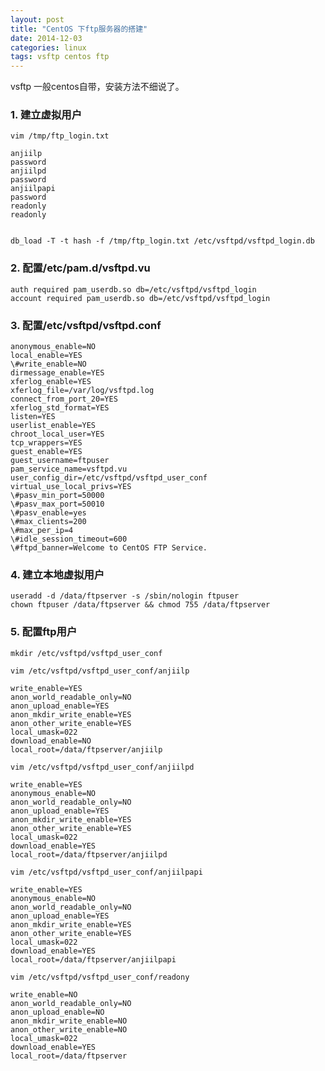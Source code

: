 ```yaml
---
layout: post
title: "CentOS 下ftp服务器的搭建"
date: 2014-12-03
categories: linux
tags: vsftp centos ftp
---
```


vsftp 一般centos自带，安装方法不细说了。

### 1. 建立虚拟用户
    vim /tmp/ftp_login.txt

    anjiilp
    password
    anjiilpd
    password
    anjiilpapi
    password
    readonly
    readonly


    db_load -T -t hash -f /tmp/ftp_login.txt /etc/vsftpd/vsftpd_login.db

### 2. 配置/etc/pam.d/vsftpd.vu

    auth required pam_userdb.so db=/etc/vsftpd/vsftpd_login
    account required pam_userdb.so db=/etc/vsftpd/vsftpd_login


### 3. 配置/etc/vsftpd/vsftpd.conf

    anonymous_enable=NO
    local_enable=YES
    \#write_enable=NO
    dirmessage_enable=YES
    xferlog_enable=YES
    xferlog_file=/var/log/vsftpd.log
    connect_from_port_20=YES
    xferlog_std_format=YES
    listen=YES
    userlist_enable=YES
    chroot_local_user=YES
    tcp_wrappers=YES
    guest_enable=YES
    guest_username=ftpuser
    pam_service_name=vsftpd.vu
    user_config_dir=/etc/vsftpd/vsftpd_user_conf
    virtual_use_local_privs=YES
    \#pasv_min_port=50000
    \#pasv_max_port=50010
    \#pasv_enable=yes
    \#max_clients=200
    \#max_per_ip=4
    \#idle_session_timeout=600
    \#ftpd_banner=Welcome to CentOS FTP Service.


### 4. 建立本地虚拟用户

    useradd -d /data/ftpserver -s /sbin/nologin ftpuser
    chown ftpuser /data/ftpserver && chmod 755 /data/ftpserver


### 5. 配置ftp用户

    mkdir /etc/vsftpd/vsftpd_user_conf

    vim /etc/vsftpd/vsftpd_user_conf/anjiilp

    write_enable=YES
    anon_world_readable_only=NO
    anon_upload_enable=YES
    anon_mkdir_write_enable=YES
    anon_other_write_enable=YES
    local_umask=022
    download_enable=NO
    local_root=/data/ftpserver/anjiilp

    vim /etc/vsftpd/vsftpd_user_conf/anjiilpd

    write_enable=YES
    anonymous_enable=NO
    anon_world_readable_only=NO
    anon_upload_enable=YES
    anon_mkdir_write_enable=YES
    anon_other_write_enable=YES
    local_umask=022
    download_enable=YES
    local_root=/data/ftpserver/anjiilpd

    vim /etc/vsftpd/vsftpd_user_conf/anjiilpapi

    write_enable=YES
    anonymous_enable=NO
    anon_world_readable_only=NO
    anon_upload_enable=YES
    anon_mkdir_write_enable=YES
    anon_other_write_enable=YES
    local_umask=022
    download_enable=YES
    local_root=/data/ftpserver/anjiilpapi

    vim /etc/vsftpd/vsftpd_user_conf/readony

    write_enable=NO
    anon_world_readable_only=NO
    anon_upload_enable=NO
    anon_mkdir_write_enable=NO
    anon_other_write_enable=NO
    local_umask=022
    download_enable=YES
    local_root=/data/ftpserver
